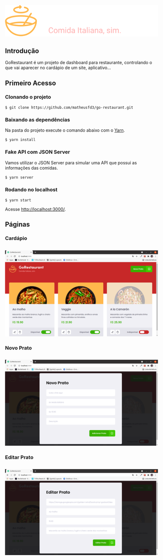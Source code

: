 <h1 align="center">
  <img alt="logo" title="logo" src="src/assets/logo.svg"  />
</h1>

## Introdução
GoRestaurant é um projeto de dashboard para restaurante, controlando o que vai aparecer no cardápio de um site, aplicativo...
## Primeiro Acesso
### Clonando o projeto
```
$ git clone https://github.com/matheusfd3/go-restaurant.git
```
### Baixando as dependências
Na pasta do projeto execute o comando abaixo com o [Yarn](https://yarnpkg.com/lang/pt-br/).
```
$ yarn install
```
### Fake API com JSON Server
Vamos utilizar o JSON Server para simular uma API que possui as informações das comidas.
```
$ yarn server
```
### Rodando no localhost
```
$ yarn start
```
Acesse [http://localhost:3000/](http://localhost:3000/).

## Páginas
### **Cardápio**
<h2 align="center">
  <img alt="Cardápio" title="Cardápio" src=".github/gorestaurant.png"  />
</h2>

### **Novo Prato**
<h2 align="center">
  <img alt="Novo Prato" title="Novo Prato" src=".github/modal-create.png" />
</h2>

### **Editar Prato**
<h2 align="center">
  <img alt="Editar Prato" title="Editar Prato" src=".github/modal-edit.png" />
</h2>